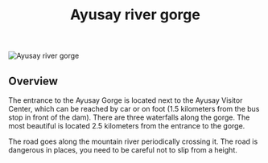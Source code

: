 ﻿---
title: Ayusay river gorge
username: nikkom
tags: 1
latitude: 43.08853
longitude: 76.94624
---

<p><img src="images/0006_ayusay_river_gorge.jpg" alt="Ayusay river gorge" title="Ayusay river gorge - June 2, 2023"></p>

## Overview

The entrance to the Ayusay Gorge is located next to the Ayusay Visitor Center, which can be reached by car or on foot (1.5 kilometers from the bus stop in front of the dam). There are three waterfalls along the gorge. The most beautiful is located 2.5 kilometers from the entrance to the gorge. 

The road goes along the mountain river periodically crossing it. The road is dangerous in places, you need to be careful not to slip from a height.